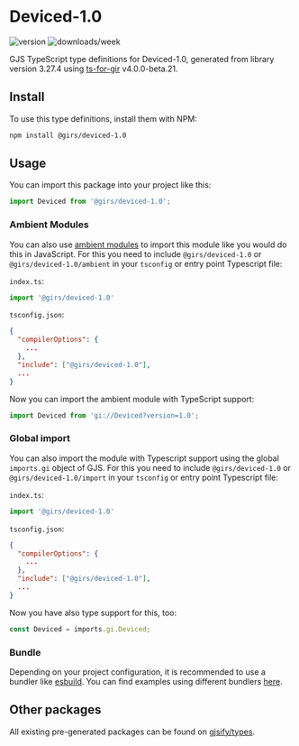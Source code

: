 
# Deviced-1.0

![version](https://img.shields.io/npm/v/@girs/deviced-1.0)
![downloads/week](https://img.shields.io/npm/dw/@girs/deviced-1.0)


GJS TypeScript type definitions for Deviced-1.0, generated from library version 3.27.4 using [ts-for-gir](https://github.com/gjsify/ts-for-gir) v4.0.0-beta.21.


## Install

To use this type definitions, install them with NPM:
```bash
npm install @girs/deviced-1.0
```

## Usage

You can import this package into your project like this:
```ts
import Deviced from '@girs/deviced-1.0';
```

### Ambient Modules

You can also use [ambient modules](https://github.com/gjsify/ts-for-gir/tree/main/packages/cli#ambient-modules) to import this module like you would do this in JavaScript.
For this you need to include `@girs/deviced-1.0` or `@girs/deviced-1.0/ambient` in your `tsconfig` or entry point Typescript file:

`index.ts`:
```ts
import '@girs/deviced-1.0'
```

`tsconfig.json`:
```json
{
  "compilerOptions": {
    ...
  },
  "include": ["@girs/deviced-1.0"],
  ...
}
```

Now you can import the ambient module with TypeScript support: 

```ts
import Deviced from 'gi://Deviced?version=1.0';
```

### Global import

You can also import the module with Typescript support using the global `imports.gi` object of GJS.
For this you need to include `@girs/deviced-1.0` or `@girs/deviced-1.0/import` in your `tsconfig` or entry point Typescript file:

`index.ts`:
```ts
import '@girs/deviced-1.0'
```

`tsconfig.json`:
```json
{
  "compilerOptions": {
    ...
  },
  "include": ["@girs/deviced-1.0"],
  ...
}
```

Now you have also type support for this, too:

```ts
const Deviced = imports.gi.Deviced;
```

### Bundle

Depending on your project configuration, it is recommended to use a bundler like [esbuild](https://esbuild.github.io/). You can find examples using different bundlers [here](https://github.com/gjsify/ts-for-gir/tree/main/examples).

## Other packages

All existing pre-generated packages can be found on [gjsify/types](https://github.com/gjsify/types).

